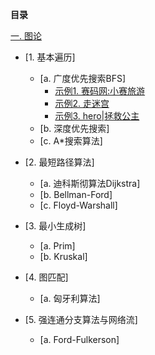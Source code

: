 **目录**

[一. 图论](https://github.com/Choven-Meng/Algorithms/tree/master/Exercises/GRAPH)    
  * [1. 基本遍历]    
    * [a. 广度优先搜索BFS] 
      * [示例1. 赛码网:小赛旅游](https://github.com/Choven-Meng/Algorithms/blob/master/Exercises/GRAPH/BFS.md#示例1-赛码网小赛旅游)  
      * [示例2. 走迷宫](https://github.com/Choven-Meng/Algorithms/blob/master/Exercises/GRAPH/BFS.md#示例2-走迷宫)  
      * [示例3. hero|拯救公主](https://github.com/Choven-Meng/Algorithms/blob/master/Exercises/GRAPH/BFS.md#示例3-hero--拯救公主)  
    * [b. 深度优先搜索]    
    * [c. A*搜索算法]
      
  * [2. 最短路径算法]   
    * [a. 迪科斯彻算法Dijkstra]   
    * [b. Bellman-Ford]   
    * [c. Floyd-Warshall]  
      
  * [3. 最小生成树]   
    * [a. Prim]   
    * [b. Kruskal]   
      
  * [4. 图匹配]   
    * [a. 匈牙利算法]   
      
  * [5. 强连通分支算法与网络流]   
    * [a. Ford-Fulkerson]

